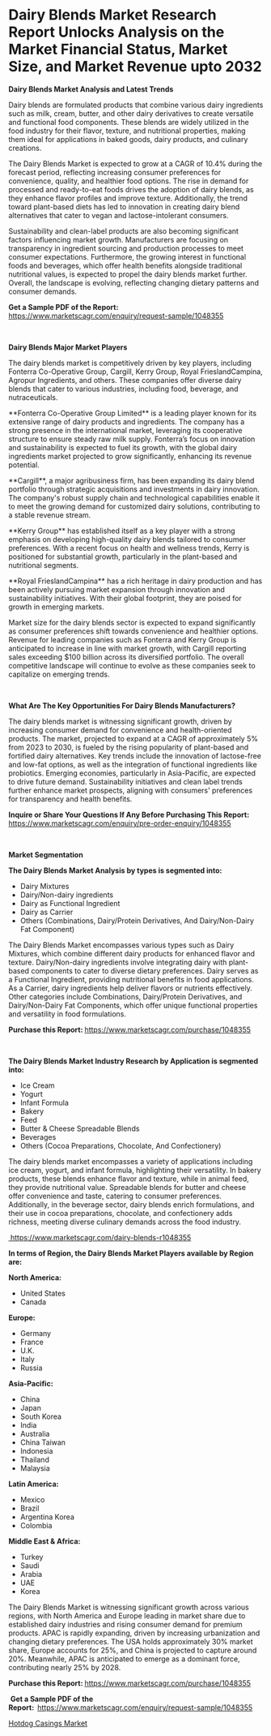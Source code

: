 <p><h1>Dairy Blends Market Research Report Unlocks Analysis on the Market Financial Status, Market Size, and Market Revenue upto 2032</h1></p><p><strong>Dairy Blends Market Analysis and Latest Trends</strong></p>
<p><p>Dairy blends are formulated products that combine various dairy ingredients such as milk, cream, butter, and other dairy derivatives to create versatile and functional food components. These blends are widely utilized in the food industry for their flavor, texture, and nutritional properties, making them ideal for applications in baked goods, dairy products, and culinary creations.</p><p>The Dairy Blends Market is expected to grow at a CAGR of 10.4% during the forecast period, reflecting increasing consumer preferences for convenience, quality, and healthier food options. The rise in demand for processed and ready-to-eat foods drives the adoption of dairy blends, as they enhance flavor profiles and improve texture. Additionally, the trend toward plant-based diets has led to innovation in creating dairy blend alternatives that cater to vegan and lactose-intolerant consumers.</p><p>Sustainability and clean-label products are also becoming significant factors influencing market growth. Manufacturers are focusing on transparency in ingredient sourcing and production processes to meet consumer expectations. Furthermore, the growing interest in functional foods and beverages, which offer health benefits alongside traditional nutritional values, is expected to propel the dairy blends market further. Overall, the landscape is evolving, reflecting changing dietary patterns and consumer demands.</p></p>
<p><strong>Get a Sample PDF of the Report:&nbsp;</strong> <a href="https://www.marketscagr.com/enquiry/request-sample/1048355?utm_campaign=3191&utm_medium=2&utm_source=Github&utm_content=ia&utm_term=07042025&utm_id=dairy-blends">https://www.marketscagr.com/enquiry/request-sample/1048355</a></p>
<p>&nbsp;</p>
<p><strong>Dairy Blends Major Market Players</strong></p>
<p><p>The dairy blends market is competitively driven by key players, including Fonterra Co-Operative Group, Cargill, Kerry Group, Royal FrieslandCampina, Agropur Ingredients, and others. These companies offer diverse dairy blends that cater to various industries, including food, beverage, and nutraceuticals.</p><p>**Fonterra Co-Operative Group Limited** is a leading player known for its extensive range of dairy products and ingredients. The company has a strong presence in the international market, leveraging its cooperative structure to ensure steady raw milk supply. Fonterra’s focus on innovation and sustainability is expected to fuel its growth, with the global dairy ingredients market projected to grow significantly, enhancing its revenue potential.</p><p>**Cargill**, a major agribusiness firm, has been expanding its dairy blend portfolio through strategic acquisitions and investments in dairy innovation. The company's robust supply chain and technological capabilities enable it to meet the growing demand for customized dairy solutions, contributing to a stable revenue stream.</p><p>**Kerry Group** has established itself as a key player with a strong emphasis on developing high-quality dairy blends tailored to consumer preferences. With a recent focus on health and wellness trends, Kerry is positioned for substantial growth, particularly in the plant-based and nutritional segments.</p><p>**Royal FrieslandCampina** has a rich heritage in dairy production and has been actively pursuing market expansion through innovation and sustainability initiatives. With their global footprint, they are poised for growth in emerging markets.</p><p>Market size for the dairy blends sector is expected to expand significantly as consumer preferences shift towards convenience and healthier options. Revenue for leading companies such as Fonterra and Kerry Group is anticipated to increase in line with market growth, with Cargill reporting sales exceeding $100 billion across its diversified portfolio. The overall competitive landscape will continue to evolve as these companies seek to capitalize on emerging trends.</p></p>
<p>&nbsp;</p>
<p><strong>What Are The Key Opportunities For Dairy Blends Manufacturers?</strong></p>
<p><p>The dairy blends market is witnessing significant growth, driven by increasing consumer demand for convenience and health-oriented products. The market, projected to expand at a CAGR of approximately 5% from 2023 to 2030, is fueled by the rising popularity of plant-based and fortified dairy alternatives. Key trends include the innovation of lactose-free and low-fat options, as well as the integration of functional ingredients like probiotics. Emerging economies, particularly in Asia-Pacific, are expected to drive future demand. Sustainability initiatives and clean label trends further enhance market prospects, aligning with consumers' preferences for transparency and health benefits.</p></p>
<p><strong>Inquire or Share Your Questions If Any Before Purchasing This Report:</strong> <a href="https://www.marketscagr.com/enquiry/pre-order-enquiry/1048355?utm_campaign=3191&utm_medium=2&utm_source=Github&utm_content=ia&utm_term=07042025&utm_id=dairy-blends">https://www.marketscagr.com/enquiry/pre-order-enquiry/1048355</a></p>
<p>&nbsp;</p>
<p><strong>Market Segmentation</strong></p>
<p><strong>The Dairy Blends Market Analysis by types is segmented into:</strong></p>
<p><ul><li>Dairy Mixtures</li><li>Dairy/Non-dairy ingredients</li><li>Dairy as Functional Ingredient</li><li>Dairy as Carrier</li><li>Others (Combinations, Dairy/Protein Derivatives, And Dairy/Non-Dairy Fat Component)</li></ul></p>
<p><p>The Dairy Blends Market encompasses various types such as Dairy Mixtures, which combine different dairy products for enhanced flavor and texture. Dairy/Non-dairy ingredients involve integrating dairy with plant-based components to cater to diverse dietary preferences. Dairy serves as a Functional Ingredient, providing nutritional benefits in food applications. As a Carrier, dairy ingredients help deliver flavors or nutrients effectively. Other categories include Combinations, Dairy/Protein Derivatives, and Dairy/Non-Dairy Fat Components, which offer unique functional properties and versatility in food formulations.</p></p>
<p><strong>Purchase this Report:&nbsp;</strong><a href="https://www.marketscagr.com/purchase/1048355?utm_campaign=3191&utm_medium=2&utm_source=Github&utm_content=ia&utm_term=07042025&utm_id=dairy-blends">https://www.marketscagr.com/purchase/1048355</a></p>
<p>&nbsp;</p>
<p><strong>The Dairy Blends Market Industry Research by Application is segmented into:</strong></p>
<p><ul><li>Ice Cream</li><li>Yogurt</li><li>Infant Formula</li><li>Bakery</li><li>Feed</li><li>Butter & Cheese Spreadable Blends</li><li>Beverages</li><li>Others (Cocoa Preparations, Chocolate, And Confectionery)</li></ul></p>
<p><p>The dairy blends market encompasses a variety of applications including ice cream, yogurt, and infant formula, highlighting their versatility. In bakery products, these blends enhance flavor and texture, while in animal feed, they provide nutritional value. Spreadable blends for butter and cheese offer convenience and taste, catering to consumer preferences. Additionally, in the beverage sector, dairy blends enrich formulations, and their use in cocoa preparations, chocolate, and confectionery adds richness, meeting diverse culinary demands across the food industry.</p></p>
<p><a href="https://www.marketscagr.com/dairy-blends-r1048355?utm_campaign=3191&utm_medium=2&utm_source=Github&utm_content=ia&utm_term=07042025&utm_id=dairy-blends">&nbsp;https://www.marketscagr.com/dairy-blends-r1048355</a></p>
<p><strong>In terms of Region, the Dairy Blends Market Players available by Region are:</strong></p>
<p>
    <p> <strong> North America: </strong>
        <ul>
            <li>United States</li>
            <li>Canada</li>
        </ul>
        </p> 
    <p> <strong> Europe: </strong>
        <ul>
            <li>Germany</li>
            <li>France</li>
            <li>U.K.</li>
            <li>Italy</li>
            <li>Russia</li>
        </ul>
        </p> 
    <p> <strong> Asia-Pacific: </strong>
        <ul>
            <li>China</li>
            <li>Japan</li>
            <li>South Korea</li>
            <li>India</li>
            <li>Australia</li>
            <li>China Taiwan</li>
            <li>Indonesia</li>
            <li>Thailand</li>
            <li>Malaysia</li>
        </ul>
        </p> 
    <p> <strong> Latin America: </strong>
        <ul>
            <li>Mexico</li>
            <li>Brazil</li>
            <li>Argentina Korea</li>
            <li>Colombia</li>
        </ul>
        </p> 
    <p> <strong> Middle East & Africa: </strong>
        <ul>
            <li>Turkey</li>
            <li>Saudi</li>
            <li>Arabia</li>
            <li>UAE</li>
            <li>Korea</li>
        </ul>
    </p>
    </p>
<p><p>The Dairy Blends Market is witnessing significant growth across various regions, with North America and Europe leading in market share due to established dairy industries and rising consumer demand for premium products. APAC is rapidly expanding, driven by increasing urbanization and changing dietary preferences. The USA holds approximately 30% market share, Europe accounts for 25%, and China is projected to capture around 20%. Meanwhile, APAC is anticipated to emerge as a dominant force, contributing nearly 25% by 2028.</p></p>
<p><strong>Purchase this Report: </strong><a href="https://www.marketscagr.com/purchase/1048355?utm_campaign=3191&utm_medium=2&utm_source=Github&utm_content=ia&utm_term=07042025&utm_id=dairy-blends">https://www.marketscagr.com/purchase/1048355</a></p>
<p>&nbsp;<strong>Get a Sample PDF of the Report:&nbsp;&nbsp;</strong><a href="https://www.marketscagr.com/enquiry/request-sample/1048355?utm_campaign=3191&utm_medium=2&utm_source=Github&utm_content=ia&utm_term=07042025&utm_id=dairy-blends">https://www.marketscagr.com/enquiry/request-sample/1048355</a></p>
<p><strong></strong></p>
<p><p><a href="https://github.com/shopovdjondo/Market-Research-Report-List-1/blob/main/hotdog-casings-market.md?utm_campaign=3191&utm_medium=2&utm_source=Github&utm_content=ia&utm_term=07042025&utm_id=dairy-blends">Hotdog Casings Market</a></p></p>